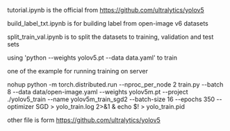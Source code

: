 
tutorial.ipynb is the official from https://github.com/ultralytics/yolov5

build_label_txt.ipynb is for building label from open-image v6 datasets

split_train_val.ipynb is to split the datasets to training, validation and test sets

using 'python --weights yolov5.pt --data  data.yaml' to train

one of the example for running training on server

nohup python -m torch.distributed.run --nproc_per_node 2 train.py --batch 8 --data data/open-image.yaml --weights yolov5m.pt --project ./yolov5_train --name yolov5m_train_sgd2 --batch-size 16 --epochs 350 --optimizer SGD > yolo_train.log 2>&1 & echo $! > yolo_train.pid


other file is form https://github.com/ultralytics/yolov5
